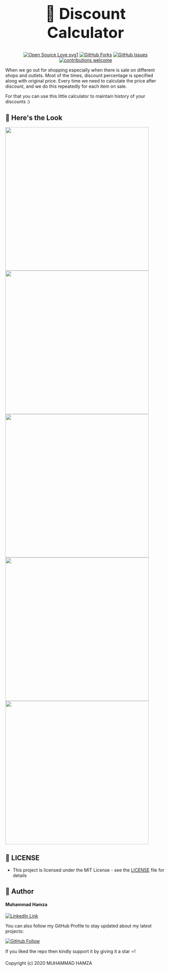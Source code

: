 <h1 align="center" style="font-size: 48px;">📱 Discount Calculator</h1>

<div align="center">

[![Open Source Love svg1](https://badges.frapsoft.com/os/v1/open-source.svg?v=103)](#)
[![GitHub Forks](https://img.shields.io/github/forks/saadhaxxan/Car_Game_Python_Pygame.svg?style=social&label=Fork&maxAge=2592000)](https://github.com/m-hamzashakeel/FB-Messenger-Chat-Head-Flutter-UI/fork)
[![GitHub Issues](https://img.shields.io/github/issues/saadhaxxan/Car_Game_Python_Pygame.svg?style=flat&label=Issues&maxAge=2592000)](https://github.com/m-hamzashakeel/FB-Messenger-Chat-Head-Flutter-UI/issues)
[![contributions welcome](https://img.shields.io/badge/contributions-welcome-brightgreen.svg?style=flat&label=Contributions&colorA=red&colorB=black	)](#)

</div>

When we go out for shopping especially when there is sale on different shops and outlets. Most of the times, discount percentage is specified along with original price. Every time we need to calculate the price after discount, and we do this repeatedly for each item on sale.

For that you can use this little calculator to maintain history of your discounts :)

## 👀 Here's the Look

<img src="https://user-images.githubusercontent.com/43790152/102691212-9b834e00-422c-11eb-8d18-273ca78123ee.jpeg" height=450> <img src="https://user-images.githubusercontent.com/43790152/102691216-a0e09880-422c-11eb-801f-52070dfa2cd8.jpeg" height=450> <img src="https://user-images.githubusercontent.com/43790152/102691218-a2aa5c00-422c-11eb-8c29-e367c899c28c.jpeg" height=450> <img src="https://user-images.githubusercontent.com/43790152/102691350-a12d6380-422d-11eb-9133-41b19d7e346f.jpeg" height=450> <img src="https://user-images.githubusercontent.com/43790152/102691412-2b75c780-422e-11eb-9ef0-2d1243dc8316.jpeg" height=450>

## 🔑 LICENSE
- This project is licensed under the MIT License - see the [LICENSE](LICENSE.md) file for details

## 🧑 Author

#### Muhammad Hamza
[![LinkedIn Link](https://img.shields.io/badge/Connect-Hamza-blue.svg?logo=linkedin&longCache=true&style=social&label=Connect
)](https://www.linkedin.com/in/mhamzadev)

You can also follow my GitHub Profile to stay updated about my latest projects:

[![GitHub Follow](https://img.shields.io/badge/Connect-Hamza-blue.svg?logo=Github&longCache=true&style=social&label=Follow)](https://github.com/m-hamzashakeel)

If you liked the repo then kindly support it by giving it a star ⭐!

Copyright (c) 2020 MUHAMMAD HAMZA